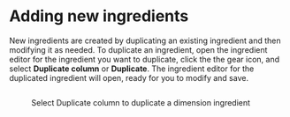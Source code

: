 # Adding new ingredients

New ingredients are created by duplicating an existing ingredient and then modifying it as needed. To duplicate an ingredient, open the ingredient editor for the ingredient you want to duplicate, click the the gear icon, and select **Duplicate column** or **Duplicate**. The ingredient editor for the duplicated ingredient will open, ready for you to modify and save.&#x20;

<figure><img src="../../../../.gitbook/assets/image (519).png" alt=""><figcaption><p>Select Duplicate column to duplicate a dimension ingredient</p></figcaption></figure>
